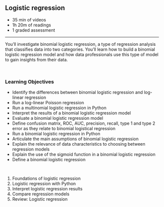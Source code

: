 ## Logistic regression

- 35 min of videos
- 1h 20m of readings
- 1 graded assessment

<hr>

You’ll investigate binomial logistic regression, a type of regression analysis that classifies data into two categories. You’ll learn how to build a binomial logistic regression model and how data professionals use this type of model to gain insights from their data.

<br>

### Learning Objectives

- Identify the differences between binomial logistic regression and log-linear regression
- Run a log-linear Poisson regression
- Run a multinomial logistic regression in Python
- Interpret the results of a binomial logistic regression model
- Evaluate a binomial logistic regression model
- Define confusion matrix, ROC, AUC, precision, recall, type 1 and type 2 error as they relate to binomial logistical regression
- Run a binomial logistic regression in Python
- Articulate the main assumptions of binomial logistic regression
- Explain the relevance of data characteristics to choosing between regression models
- Explain the use of the sigmoid function in a binomial logistic regression
- Define a binomial logistic regression

<br>

1. Foundations of logistic regression
2. Logistic regression with Python
3. Interpret logistic regression results
4. Compare regression models
5. Review: Logistic regression
